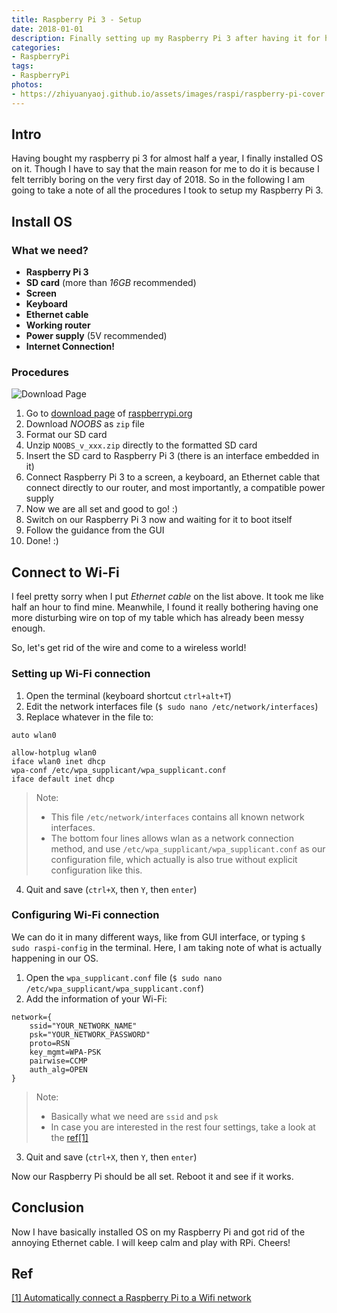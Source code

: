 ```yaml
---
title: Raspberry Pi 3 - Setup
date: 2018-01-01
description: Finally setting up my Raspberry Pi 3 after having it for half a year.
categories:
- RaspberryPi
tags:
- RaspberryPi
photos:
- https://zhiyuanyaoj.github.io/assets/images/raspi/raspberry-pi-cover.png
---
```


## Intro

Having bought my raspberry pi 3 for almost half a year, I finally installed OS on it. Though I have to say that the main reason for me to do it is because I felt terribly boring on the very first day of 2018. So in the following I am going to take a note of all the procedures I took to setup my Raspberry Pi 3.

## Install OS

### What we need?

- **Raspberry Pi 3**
- **SD card** (more than *16GB* recommended)
- **Screen**
- **Keyboard**
- **Ethernet cable**
- **Working router**
- **Power supply** (5V recommended)
- **Internet Connection!**

### Procedures

![Download Page](https://zhiyuanyaoj.github.io/assets/images/raspi/download-page.png)

1. Go to [download page](https://www.raspberrypi.org/downloads/) of [raspberrypi.org](https://www.raspberrypi.org/)
2. Download _NOOBS_ as `zip` file
3. Format our SD card
4. Unzip `NOOBS_v_xxx.zip` directly to the formatted SD card
5. Insert the SD card to Raspberry Pi 3 (there is an interface embedded in it)
6. Connect Raspberry Pi 3 to a screen, a keyboard, an Ethernet cable that connect directly to our router, and most importantly, a compatible power supply
7. Now we are all set and good to go! :)
8. Switch on our Raspberry Pi 3 now and waiting for it to boot itself
9. Follow the guidance from the GUI
10. Done! :)

## Connect to Wi-Fi

I feel pretty sorry when I put _Ethernet cable_ on the list above. It took me like half an hour to find mine. Meanwhile, I found it really bothering having one more disturbing wire on top of my table which has already been messy enough.

So, let's get rid of the wire and come to a wireless world!

### Setting up Wi-Fi connection

1. Open the terminal (keyboard shortcut `ctrl+alt+T`)
2. Edit the network interfaces file (`$ sudo nano /etc/network/interfaces`)
3. Replace whatever in the file to:

```
auto wlan0

allow-hotplug wlan0
iface wlan0 inet dhcp
wpa-conf /etc/wpa_supplicant/wpa_supplicant.conf
iface default inet dhcp
```

> Note:
> - This file `/etc/network/interfaces` contains all known network interfaces.
> - The bottom four lines allows wlan as a network connection method, and use `/etc/wpa_supplicant/wpa_supplicant.conf` as our configuration file, which actually is also true without explicit configuration like this.

4. Quit and save (`ctrl+X`, then `Y`, then `enter`)

### Configuring Wi-Fi connection

We can do it in many different ways, like from GUI interface, or typing `$ sudo raspi-config` in the terminal. Here, I am taking note of what is actually happening in our OS.

1. Open the `wpa_supplicant.conf` file (`$ sudo nano /etc/wpa_supplicant/wpa_supplicant.conf`)
2. Add the information of your Wi-Fi:

```
network={
    ssid="YOUR_NETWORK_NAME"
    psk="YOUR_NETWORK_PASSWORD"
    proto=RSN
    key_mgmt=WPA-PSK
    pairwise=CCMP
    auth_alg=OPEN
}
```

> Note:
> - Basically what we need are `ssid` and `psk`
> - In case you are interested in the rest four settings, take a look at the [ref[1]](http://weworkweplay.com/play/automatically-connect-a-raspberry-pi-to-a-wifi-network/)

3. Quit and save (`ctrl+X`, then `Y`, then `enter`)

Now our Raspberry Pi should be all set. Reboot it and see if it works.

## Conclusion

Now I have basically installed OS on my Raspberry Pi and got rid of the annoying Ethernet cable. I will keep calm and play with RPi. Cheers!

## Ref

[[1] Automatically connect a Raspberry Pi to a Wifi network](http://weworkweplay.com/play/automatically-connect-a-raspberry-pi-to-a-wifi-network/)